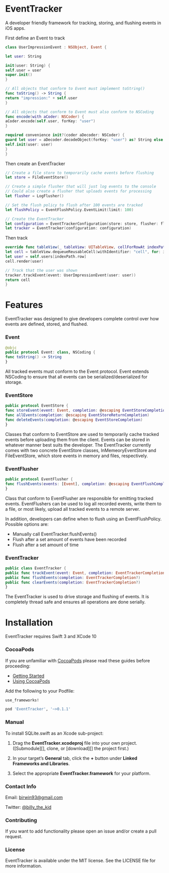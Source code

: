 # EventTracker
A developer friendly framework for tracking, storing, and flushing events in iOS apps.

First define an Event to track
```swift
class UserImpressionEvent : NSObject, Event {

let user: String

init(user: String) {
self.user = user
super.init()
}

// All objects that conform to Event must implement toString()
func toString() -> String {
return "impression:" + self.user
}

// All objects that conform to Event must also conform to NSCoding
func encode(with aCoder: NSCoder) {
aCoder.encode(self.user, forKey: "user")
}

required convenience init?(coder aDecoder: NSCoder) {
guard let user = aDecoder.decodeObject(forKey: "user") as? String else { return nil }
self.init(user: user)
}
}
```

Then create an EventTracker
```swift
// Create a file store to temporarily cache events before flushing
let store = FileEventStore()

// Create a simple flusher that will just log events to the console
// Could also create a flusher that uploads events for processing
let flusher = LogFlusher()

// Set the flush policy to flush after 100 events are tracked
let flushPolicy = EventFlushPolicy.EventLimit(limit: 100)

// Create the EventTracker
let configuration = EventTrackerConfiguration(store: store, flusher: flusher, flushPolicy: flushPolicy)
let tracker = EventTracker(configuration: configuration)
```

Then track
```swift
override func tableView(_ tableView: UITableView, cellForRowAt indexPath: IndexPath) -> UITableViewCell {
let cell = tableView.dequeueReusableCell(withIdentifier: "cell", for: indexPath)
let user = self.users[indexPath.row]
cell.render(user)

// Track that the user was shown
tracker.trackEvent(event: UserImpressionEvent(user: user))
return cell
}
```

# Features

EventTracker was designed to give developers complete control over how events are defined, stored, and flushed.

### Event

```swift
@objc
public protocol Event: class, NSCoding {
func toString() -> String
}
```
All tracked events must conform to the Event protocol. Event extends NSCoding to ensure that all events can be serialized/deserialized for storage.

### EventStore

```swift
public protocol EventStore {
func storeEvent(event: Event, completion: @escaping EventStoreCompletion)
func allEvents(completion: @escaping EventStoreReturnCompletion)
func deleteEvents(completion: @escaping EventStoreCompletion)
}
```
Classes that conform to EventStore are used to temporarily cache tracked events before uploading them from the client. Events can be stored in whatever manner best suits the developer. The EventTracker currently comes with two concrete EventStore classes, InMemeoryEventStore and FileEventStore, which store events in memory and files, respectively. 

### EventFlusher

```swift
public protocol EventFlusher {
func flushEvents(events: [Event], completion: @escaping EventFlushCompletion)
}
```
Class that conform to EventFlusher are responsible for emitting tracked events. EventFlushers can be used to log all recorded events, write them to a file, or most likely, upload all tracked events to a remote server. 

In addition, developers can define when to flush using an EventFlushPolicy. Possible options are:
- Manually call EventTracker.flushEvents()
- Flush after a set amount of events have been recorded
- Flush after a set amount of time

### EventTracker
```swift
public class EventTracker {
public func trackEvent(event: Event, completion: EventTrackerCompletion?)
public func flushEvents(completion: EventTrackerCompletion?)
public func clearEvents(completion: EventTrackerCompletion?)
}
```

The EventTracker is used to drive storage and flushing of events. It is completely thread safe and ensures all operations are done serially.


# Installation

EventTracker requires Swift 3 and XCode 10

### CocoaPods
If you are unfamiliar with [CocoaPods](https://cocoapods.org/) please read these guides before proceeding:

* [Getting Started](https://guides.cocoapods.org/using/getting-started.html)    
* [Using CocoaPods](https://guides.cocoapods.org/using/using-cocoapods.html)

Add the following to your Podfile:

```ruby
use_frameworks!

pod 'EventTracker', '~>0.1.1'
```

### Manual

To install SQLite.swift as an Xcode sub-project:

1. Drag the **EventTracker.xcodeproj** file into your own project.
([Submodule][], clone, or [download][] the project first.)

2. In your target’s **General** tab, click the **+** button under **Linked
Frameworks and Libraries**.

3. Select the appropriate **EventTracker.framework** for your platform.


### Contact Info
Email: [birwin93@gmail.com](mailto:birwin93@gmail.com)

Twitter: [@billy_the_kid](https://twitter.com/JeffHurray)

### Contributing
If you want to add functionality please open an issue and/or create a pull request.

### License
EventTracker is available under the MIT license. See the LICENSE file for more information.
